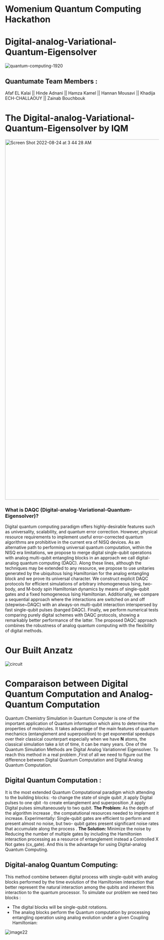 # Womenium Quantum Computing Hackathon 
# Digital-analog-Variational-Quantum-Eigensolver


![quantum-computing-1920](https://user-images.githubusercontent.com/75124259/186297874-8ce46322-8a2e-4157-ac24-2a4011147b4e.jpeg)



## Quantumate Team Members :

Afaf EL Kalai || Hinde Adnani  ||  Hamza Kamel || Hannan Mousavi  ||  Khadija ECH-CHALLAOUY  ||  Zainab Bouchbouk 


# The Digital-analog-Variational-Quantum-Eigensolver by IQM 

<img width="1177" alt="Screen Shot 2022-08-24 at 3 44 28 AM" src="https://user-images.githubusercontent.com/75124259/186299225-11d7fb58-e0b2-412f-893f-e27f8e46db0c.png">



### What is DAQC (Digital-analog-Variational-Quantum-Eigensolver)?

Digital quantum computing paradigm offers highly-desirable features such as universality, scalability, and quantum error correction. However, physical resource requirements to implement useful error-corrected quantum algorithms are prohibitive in the current era of NISQ devices. As an alternative path to performing universal quantum computation, within the NISQ era limitations, we propose to merge digital single-qubit operations with analog multi-qubit entangling blocks in an approach we call digital-analog quantum computing (DAQC). Along these lines, although the techniques may be extended to any resource, we propose to use unitaries generated by the ubiquitous Ising Hamiltonian for the analog entangling block and we prove its universal character. We construct explicit DAQC protocols for efficient simulations of arbitrary inhomogeneous Ising, two-body, and M-body spin Hamiltonian dynamics by means of single-qubit gates and a fixed homogeneous Ising Hamiltonian. Additionally, we compare a sequential approach where the interactions are switched on and off (stepwise~DAQC) with an always-on multi-qubit interaction interspersed by fast single-qubit pulses (banged DAQC). Finally, we perform numerical tests comparing purely digital schemes with DAQC protocols, showing a remarkably better performance of the latter. The proposed DAQC approach combines the robustness of analog quantum computing with the flexibility of digital methods.


# Our Built Anzatz 
![circuit](https://user-images.githubusercontent.com/86167253/186286363-3592a531-77d9-470a-a967-209fac1786f0.png)

# Comparaison between Digital Quantum Computation and Analog-Quantum Computation

Quantum Chemistry Simulation in Quantum Computer is one of the important application of Quantum information which aims to determine the properties of  molecules. It takes advantage of the main features of quantum mechanics (entanglement and superposition) to get exponential speedups over their classical counterpart especially when we have **N** atoms, the classical simulation take a lot of time, it can be many years. One of the Quantum Simulation Methods are Digital Analog Variationnel Eigensolver. To reach this method in a real problem ,First of all we need to figure out the difference between Digital Quantum Computation and Digital Analog Quantum Computation. 

## Digital Quantum Computation :
It is the most extended Quantum Computational paradigm which attending to the building blocks: 
-to change the state of single qubit ,it apply Digital pulses to one qbit 
-to create entanglement and superposition ,it apply Digital pulses simultaneousely to two qubit.
 **The Problem:** 
As the depth of the algorithm increase , the compatutional resources needed to implement it increase. Experimentally: Single-qubit gates are efficient to perform and present almost no noise, but two- qubit gates present significant noise rates that accumulate along the process .
**The Solution:**
Minimize the  noise by Reducing the number of  multiple gates by including the Hamiltonien interaction processing as a resource of entanglement instead a Controlled X Not  gates (cx_gate). And this is the advantage for using Digital-analog Quantum Computing.

## Digital-analog Quantum Computing:
This method combine between digital process with single-qubit with analog blocks performed by the time evolution of the Hamiltonien interaction that better represent the natural interaction among the qubits and inherent this interaction to the quantum processor. To simulate our problem we need two blocks :
- The digital blocks will be single-qubit rotations.
- The analog blocks perform the Quantum computation by processing entangling operation using analog evolution under a given Coupling Hamiltonian:

![image22](https://user-images.githubusercontent.com/86167253/186287949-5e0a0ccf-34dc-409c-9dba-782b80f3c4d3.png)






